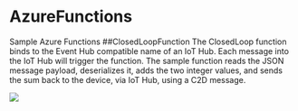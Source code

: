 # AzureFunctions
Sample Azure Functions
##ClosedLoopFunction
The ClosedLoop function binds to the Event Hub compatible name of an IoT Hub. Each message into the IoT Hub will trigger the function. The sample function reads the JSON message payload, deserializes it, adds the two integer values, and sends the sum back to the device, via IoT Hub, using a C2D message. 

<a href="https://portal.azure.com/#create/Microsoft.Template/uri/https://raw.githubusercontent.com/khilscher/AzureFunctions/master/ClosedLoopFunction/deploy/azuredeploy.json" target="_blank">
    <img src="http://azuredeploy.net/deploybutton.png"/>
</a>
